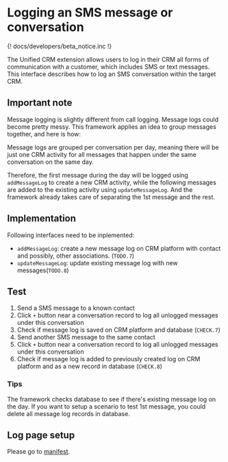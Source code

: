 # Logging an SMS message or conversation

{! docs/developers/beta_notice.inc !}

The Unified CRM extension allows users to log in their CRM all forms of communication with a customer, which includes SMS or text messages. This interface describes how to log an SMS conversation within the target CRM. 

## Important note

Message logging is slightly different from call logging. Message logs could become pretty messy. This framework applies an idea to group messages together, and here is how:

Message logs are grouped per conversation per day, meaning there will be just one CRM activity for all messages that happen under the same conversation on the same day.

Therefore, the first message during the day will be logged using `addMessageLog` to create a new CRM activity, while the following messages are added to the existing activity using `updateMessageLog`. And the framework already takes care of separating the 1st message and the rest.

## Implementation

Following interfaces need to be inplemented:

* `addMessageLog`: create a new message log on CRM platform with contact and possibly, other associations. (`TODO.7`)
* `updateMessageLog`: update existing message log with new messages(`TODO.8`)

## Test

1. Send a SMS message to a known contact
2. Click `+` button near a conversation record to log all unlogged messages under this conversation
3. Check if message log is saved on CRM platform and database (`CHECK.7`)
4. Send another SMS message to the same contact
5. Click `+` button near a conversation record to log all unlogged messages under this conversation
6. Check if message log is added to previously created log on CRM platform and as a new record in database (`CHECK.8`)

### Tips

The framework checks database to see if there's existing message log on the day. If you want to setup a scenario to test 1st message, you could delete all message log records in database.

## Log page setup

Please go to [manifest](manifest.md#adding-custom-fields-to-logging-forms).